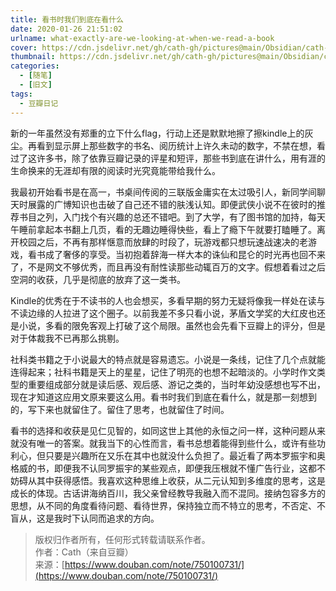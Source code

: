 ```yaml
---
title: 看书时我们到底在看什么
date: 2020-01-26 21:51:02
urlname: what-exactly-are-we-looking-at-when-we-read-a-book
cover: https://cdn.jsdelivr.net/gh/cath-gh/pictures@main/Obsidian/cath-gh.github.io/%E5%9B%9E%E6%9D%A5%E4%BA%86.webp
thumbnail: https://cdn.jsdelivr.net/gh/cath-gh/pictures@main/Obsidian/cath-gh.github.io/%E5%9B%9E%E6%9D%A5%E4%BA%86.webp
categories:
  - [随笔]
  - [旧文]
tags:
  - 豆瓣日记
---
```

新的一年虽然没有郑重的立下什么flag，行动上还是默默地擦了擦kindle上的灰尘。再看到显示屏上那些数字的书名、阅历统计上许久未动的数字，不禁在想，看过了这许多书，除了依靠豆瓣记录的评星和短评，那些书到底在讲什么，用有涯的生命换来的无涯却有限的阅读时光究竟能带给我什么。

<!--more-->

我最初开始看书是在高一，书桌间传阅的三联版金庸实在太过吸引人，新同学间聊天时展露的广博知识也击破了自己还不错的肤浅认知。即便武侠小说不在彼时的推荐书目之列，入门找个有兴趣的总还不错吧。到了大学，有了图书馆的加持，每天午睡前拿起本书翻上几页，看的无趣边睡得快些，看上了瘾下午就要打瞌睡了。离开校园之后，不再有那样惬意而放肆的时段了，玩游戏都只想玩速战速决的老游戏，看书成了奢侈的享受。当初抱着辞海一样大本的诛仙和昆仑的时光再也回不来了，不是网文不够优秀，而且再没有耐性读那些动辄百万的文字。假想着看过之后空洞的收获，几乎是彻底的放弃了这一类书。

Kindle的优秀在于不读书的人也会想买，多看早期的努力无疑将像我一样处在读与不读边缘的人拉进了这个圈子。以前我差不多只看小说，茅盾文学奖的大红皮也还是小说，多看的限免客观上打破了这个局限。虽然也会先看下豆瓣上的评分，但是对于体裁我不已再那么挑剔。

社科类书籍之于小说最大的特点就是容易遗忘。小说是一条线，记住了几个点就能连得起来；社科书籍是天上的星星，记住了明亮的也想不起暗淡的。小学时作文类型的重要组成部分就是读后感、观后感、游记之类的，当时年幼没感想也写不出，现在才知道这应用文原来要这么用。看书时我们到底在看什么，就是那一刻想到的，写下来也就留住了。留住了思考，也就留住了时间。

看书的选择和收获是见仁见智的，如同这世上其他的永恒之问一样，这种问题从来就没有唯一的答案。就我当下的心性而言，看书总想着能得到些什么，或许有些功利心，但只要是兴趣所在又乐在其中也就没什么负担了。最近看了两本罗振宇和奥格威的书，即便我不认同罗振宇的某些观点，即便我压根就不懂广告行业，这都不妨碍从其中获得感悟。我喜欢这种思维上收获，从二元认知到多维度的思考，这是成长的体现。古话讲海纳百川，我父亲曾经教导我融入而不混同。接纳包容多方的思想，从不同的角度看待问题、看待世界，保持独立而不特立的思考，不否定、不盲从，这是我时下认同而追求的方向。

>版权归作者所有，任何形式转载请联系作者。  
>作者：Cath（来自豆瓣）  
>来源：[https://www.douban.com/note/750100731/](https://www.douban.com/note/750100731/)
